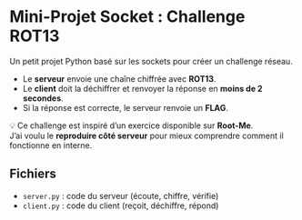 # Mini-Projet Socket : Challenge ROT13

Un petit projet Python basé sur les sockets pour créer un challenge réseau.

- Le **serveur** envoie une chaîne chiffrée avec **ROT13**.
- Le **client** doit la déchiffrer et renvoyer la réponse en **moins de 2 secondes**.
- Si la réponse est correcte, le serveur renvoie un **FLAG**.

💡 Ce challenge est inspiré d’un exercice disponible sur **Root-Me**.  
J’ai voulu le **reproduire côté serveur** pour mieux comprendre comment il fonctionne en interne.

## Fichiers

- `server.py` : code du serveur (écoute, chiffre, vérifie)
- `client.py` : code du client (reçoit, déchiffre, répond)
